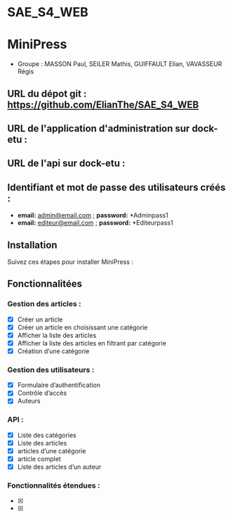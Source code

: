 # SAE_S4_WEB

# MiniPress

- Groupe : MASSON Paul, SEILER Mathis, GUIFFAULT Elian, VAVASSEUR Régis 

## URL du dépot git : https://github.com/ElianThe/SAE_S4_WEB

## URL de l'application d'administration sur dock-etu :

## URL de l'api sur dock-etu :

## Identifiant et mot de passe des utilisateurs créés :

- **email:** admin@email.com ; **password:** *Adminpass1
- **email:** editeur@email.com ; **password:** *Editeurpass1

## Installation

Suivez ces étapes pour installer MiniPress :

## Fonctionnalitées
### Gestion des articles :
- [x] Créer un article
- [x] Créer un article en choisissant une catégorie
- [x] Afficher la liste des articles
- [x] Afficher la liste des articles en filtrant par catégorie
- [x] Création d’une catégorie
### Gestion des utilisateurs :
- [x] Formulaire d’authentification
- [x] Contrôle d’accès
- [x] Auteurs
### API :
- [x] Liste des catégories
- [x] Liste des articles
- [x] articles d’une catégorie
- [x] article complet
- [x] Liste des articles d’un auteur
### Fonctionnalités étendues :
- [x] 
- [x] 

